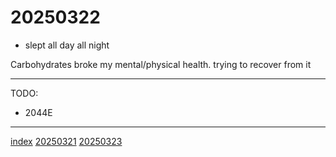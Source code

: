 <head><meta name="viewport" content="width=device-width, initial-scale=1.0, user-scalable=yes" /><meta charset="UTF-8"></head>

# 20250322

- slept all day all night

Carbohydrates broke my mental/physical health. trying to recover from it

---

TODO:

- 2044E

---

[index](../../index.html)
[20250321](20250321.html)
[20250323](20250323.html)
